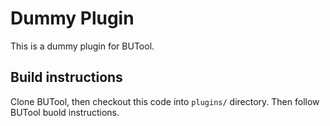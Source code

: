 # Dummy Plugin

This is a dummy plugin for BUTool. 

## Build instructions 

Clone BUTool, then checkout this code into `plugins/` directory. Then follow BUTool buold instructions.
